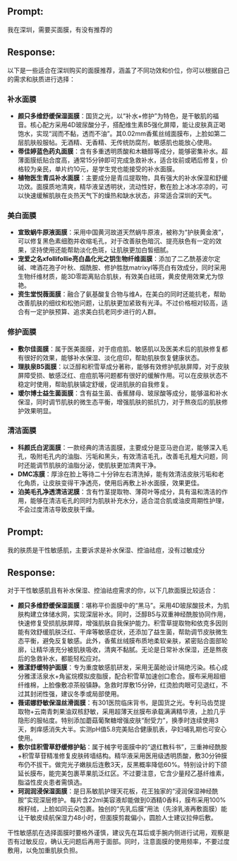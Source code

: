 ## Prompt:
我在深圳，需要买面膜，有没有推荐的

## Response:
以下是一些适合在深圳购买的面膜推荐，涵盖了不同功效和价位，你可以根据自己的需求和肤质进行选择：

### 补水面膜
- **颜只多维舒缓保湿面膜**：国货之光，以“补水+修护”为特色，是干敏肌的福音。核心配方采用4D玻尿酸分子，搭配维生素B5强化屏障，能让皮肤真正喝饱水，实现“润而不黏，透而不油”。其0.02mm香蕉丝绒面膜布，上脸如第二层肌肤般服帖。无酒精、无香精、无传统防腐剂，敏感肌也能放心使用。
- **蒂佳婷蓝色药丸面膜**：含有多重透明质酸和木糖醇等成分，能够密集补水。超薄面膜纸贴合度高，通常15分钟即可完成急救补水，适合妆前或晒后修复，价格较为亲民，单片约10元，是学生党也能接受的补水面膜。
- **植物医生青瓜补水面膜**：主要成分是青瓜提取物，具有强大的补水保湿和舒缓功效。面膜质地清爽，精华液呈透明状，流动性好，敷在脸上冰冰凉凉的，可以快速缓解肌肤在炎热天气下的燥热和缺水状态，非常适合深圳的天气。

### 美白面膜
- **宣致蜗牛原液面膜**：采用中国黄河故道天然蜗牛原液，被称为“护肤黄金液”，可以修复黑色素细胞并收缩毛孔，对于改善肤色暗沉、提亮肤色有一定的效果，坚持使用还能帮助淡化色斑，让肌肤更加白皙细腻。
- **宠爱之名xfollifollie亮白晶化光之钥生物纤维面膜**：添加了二乙酰基波尔定碱、啤酒花孢子叶秋、烟酰胺、修护胜肽matrixyl等亮白有效成分，同时采用生物纤维材质，能3D零距离贴合肌肤，有效美白祛斑，黄皮使用效果尤为惊艳。
- **资生堂悦薇面膜**：融合了氨基酸复合物与维A，在美白的同时还能抗老，帮助改善肌肤的细纹和松弛问题，让肌肤更加紧致有光泽。不过价格相对较高，适合有一定护肤预算、追求美白抗老同步进行的人群。

### 修护面膜
- **敷尔佳面膜**：属于医美面膜，对于痘痘肌、敏感肌以及医美术后的肌肤修复都有很好的效果，能够补水保湿、淡化痘印，帮助肌肤恢复健康状态。
- **理肤泉B5面膜**：以泛醇和积雪草成分著称，能够有效修护肌肤屏障，对于皮肤屏障受损、敏感泛红、痘痘肌等问题都有很好的缓解作用。可以在皮肤状态不稳定时使用，帮助肌肤镇定舒缓，促进肌肤的自我修复。
- **瑷尔博士益生菌面膜**：含有益生菌、香蕉酵母、玻尿酸等成分，能够温和补水保湿，同时调节肌肤的微生态平衡，增强肌肤的抵抗力，对于熬夜后的肌肤修护效果明显。

### 清洁面膜
- **科颜氏白泥面膜**：一款经典的清洁面膜，主要成分是亚马逊白泥，能够深入毛孔，吸附毛孔内的油脂、污垢和黑头，有效清洁毛孔，改善毛孔粗大问题，同时还能调节肌肤的油脂分泌，使肌肤更加清爽干净。
- **DMC冻膜**：厚涂在脸上等待二十分钟左右清洗掉，能有效清洁皮肤污垢和老化角质，让皮肤变得干净透亮，使用后再敷上补水面膜，效果更佳。
- **泊美毛孔净透清洁泥膜**：含有竹茎提取物、薄荷叶等成分，具有温和清洁的作用，能够在清洁毛孔的同时为肌肤补充水分，适合混合肌或油皮周期性护理，不会过度清洁导致皮肤干燥。


## Prompt:
我的肤质是干性敏感肌，主要诉求是补水保湿、控油祛痘，没有过敏成分

## Response:
对于干性敏感肌且有补水保湿、控油祛痘需求的你，以下几款面膜比较适合：
- **颜只多维舒缓保湿面膜**：堪称平价面膜中的“黑马”。采用4D玻尿酸技术，为肌肤构建立体储水网，实现深层补水。同时，泛醇B5与双重神经酰胺协同作用，快速修复受损肌肤屏障，增强肌肤自我保护能力。积雪草提取物和依克多因则能有效舒缓肌肤泛红、干痒等敏感症状，还添加了益生菌，帮助调节皮肤微生态平衡，避免反复敏感。此外，香蕉丝绒膜布质地柔软亲肤，紧密贴合面部轮廓，让精华液充分被肌肤吸收，清爽不黏腻。无论是日常补水保湿，还是熬夜后的急救补水，都能轻松应对。
- **雅漾舒缓特护面膜**：专为重度敏感肌研发，采用无菌舱设计隔绝污染。核心成分雅漾活泉水+角鲨烷模拟皮脂膜，配合积雪草加速创口愈合。膜布采用超细纤维棉，上脸像敷凉茶般镇静。急救时厚敷15分钟，红烫脸肉眼可见退红，不过其封闭性强，建议冬季或局部使用。
- **薇诺娜舒敏保湿丝滑面膜**：有301医院临床背书，是国货之光。专利马齿苋提取物+云南青刺果油双核舒敏，采用超薄天丝膜布承载满满精华液，上脸几乎隐形的服帖度。特别添加蘑菇葡聚糖增强皮肤“耐受力”，换季时连续使用3天，刺痒感消失大半。实测pH值5.8完美贴合健康肌表，孕妇哺乳期也可安心使用。
- **敷尔佳积雪草舒缓修护贴**：属于械字号面膜中的“退红教科书”，三重神经酰胺+积雪草苷精准修复皮肤砖墙结构。精华液采用医用级透明质酸，敷30分钟膜布仍不拔干。做完光子嫩肤后连敷3天，反黑概率降低60%。特别设计的下颌延长膜布，能完美包裹苹果肌泛红区。不过要注意，它含少量羟乙基纤维素，脂溢性皮炎患者需慎选。
- **珂润润浸保湿面膜**：是日系敏肌护理天花板，花王独家的“浸润保湿神经酰胺”实现深层修护。每片含22ml美容液却能做到0酒精0香料，膜布采用100%棉籽绒，上脸如同云朵包裹。独创的“先乳后膜”用法（先涂乳液再敷面膜）能让干敏皮续航保湿力48小时，但面膜剪裁偏小，圆脸人士建议拉伸后敷。

干性敏感肌在选择面膜时要格外谨慎，建议先在耳后或手腕内侧进行试用，观察是否有过敏反应，确认无问题后再用于面部。同时，注意面膜的使用频率，不要过度敷用，以免加重肌肤负担。
